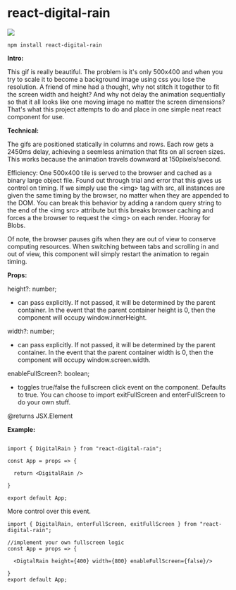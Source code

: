 # react-digital-rain

<img src="./src/digital_rain.gif">

```
npm install react-digital-rain
```

**Intro:**

This gif is really beautiful. The problem is it's only 500x400 and when you try to scale it to become a background image using css you lose the resolution. A friend of mine had a thought, why not stitch it together to fit the screen width and height? And why not delay the animation sequentially so that it all looks like one moving image no matter the screen dimensions? That's what this project attempts to do and place in one simple neat react component for use.

**Technical:**

The gifs are positioned statically in columns and rows. Each row gets a 2450ms delay, achieving a seemless animation that fits on all screen sizes. This works because the animation travels downward at 150pixels/second.

Efficiency: One 500x400 tile is served to the browser and cached as a binary large object file. Found out through trial and error that this gives us control on timing. If we simply use the \<img> tag with src, all instances are given the same timing by the browser, no matter when they are appended to the DOM. You can break this behavior by adding a random query string to the end of the \<img src> attribute but this breaks browser caching and forces a the browser to request the \<img> on each render. Hooray for Blobs.

Of note, the browser pauses gifs when they are out of view to conserve computing resources. When switching between tabs and scrolling in and out of view, this component will simply restart the animation to regain timing.

**Props:**

height?: number;

- can pass explicitly. If not passed, it will be determined by the parent container. In the event that the parent container height is 0, then the component will occupy window.innerHeight.

width?: number;

- can pass explicitly. If not passed, it will be determined by the parent container. In the event that the parent container width is 0, then the component will occupy window.screen.width.

enableFullScreen?: boolean;

- toggles true/false the fullscreen click event on the component. Defaults to true. You can choose to import exitFullScreen and enterFullScreen to do your own stuff.

@returns JSX.Element

**Example:**

```

import { DigitalRain } from "react-digital-rain";

const App = props => {

  return <DigitalRain />

}

export default App;
```

More control over this event.

```
import { DigitalRain, enterFullScreen, exitFullScreen } from "react-digital-rain";

//implement your own fullscreen logic
const App = props => {

  <DigtalRain height={400} width={800} enableFullScreen={false}/>

}
export default App;
```
